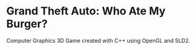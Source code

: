 # Grand Theft Auto: Who Ate My Burger?
Computer Graphics 3D Game created with C++ using OpenGL and SLD2.
